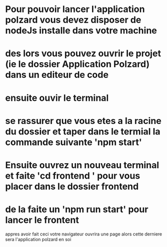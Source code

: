 # Pour pouvoir lancer l'application polzard vous devez disposer de nodeJs installe dans votre machine

# des lors vous pouvez ouvrir le projet (ie le dossier  Application Polzard) dans un editeur de code 

# ensuite ouvir le terminal 

# se rassurer que vous etes a la racine du dossier et taper dans le termial la commande suivante 'npm start'

# Ensuite ouvrez un nouveau terminal et faite 'cd frontend ' pour vous placer dans le dossier frontend

# de la faite un 'npm run start'  pour lancer le frontent

appres avoir fait ceci votre navigateur ouvrira une page alors cette derniere sera l'application polzard en soi